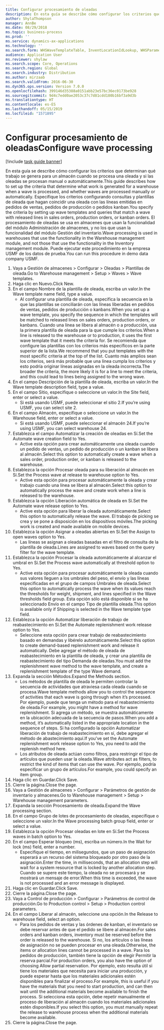 ```yaml
---
title: Configurar procesamiento de oleadas
description: En esta guía se describe cómo configurar los criterios que determinan qué trabajo se genera para un almacén cuando se procesa una oleada y si las oleadas se procesan manual o automáticamente.
author: ShylaThompson
manager: AnnBe
ms.date: 08/29/2018
ms.topic: business-process
ms.prod: ''
ms.service: dynamics-ax-applications
ms.technology: ''
ms.search.form: WHSWaveTemplateTable, InventLocationIdLookup, WHSParameters, ProdParameters
audience: Application User
ms.reviewer: shylaw
ms.search.scope: Core, Operations
ms.search.region: Global
ms.search.industry: Distribution
ms.author: mirzaab
ms.search.validFrom: 2016-06-30
ms.dyn365.ops.version: Version 7.0.0
ms.openlocfilehash: 399146d35388a0151abb23e57bc36ec0173be928
ms.sourcegitcommit: 9d4c7edd0ae2053c37c7d81cdd180b16bf3a9d3b
ms.translationtype: HT
ms.contentlocale: es-ES
ms.lasthandoff: 05/15/2019
ms.locfileid: "1571895"
---
```

# <a name="configure-wave-processing"></a><span data-ttu-id="93214-103">Configurar procesamiento de oleadas</span><span class="sxs-lookup"><span data-stu-id="93214-103">Configure wave processing</span></span>

[!include [task guide banner](../../includes/task-guide-banner.md)]

<span data-ttu-id="93214-104">En esta guía se describe cómo configurar los criterios que determinan qué trabajo se genera para un almacén cuando se procesa una oleada y si las oleadas se procesan manual o automáticamente.</span><span class="sxs-lookup"><span data-stu-id="93214-104">This guide describes how to set up the criteria that determine what work is generated for a warehouse when a wave is processed, and whether waves are processed manually or automatically.</span></span> <span data-ttu-id="93214-105">Especifique los criterios configurando consultas y plantillas de oleada que hagan coincidir una oleada con las líneas emitidas en pedidos de ventas, pedidos de producción o pedidos kanban.</span><span class="sxs-lookup"><span data-stu-id="93214-105">You specify the criteria by setting up wave templates and queries that match a wave with released lines in sales orders, production orders, or kanban orders.</span></span> <span data-ttu-id="93214-106">El procesamiento de oleadas se usa en almacenes que usan la funcionalidad del módulo Administración de almacenes, y no los que usan la funcionalidad del módulo Gestión del inventario.</span><span class="sxs-lookup"><span data-stu-id="93214-106">Wave processing is used in warehouses that use the functionality in the Warehouse management module, and not those that use the functionality in the Inventory management module.</span></span> <span data-ttu-id="93214-107">Puede ejecutar este procedimiento en la empresa USMF de los datos de prueba.</span><span class="sxs-lookup"><span data-stu-id="93214-107">You can run this procedure in demo data company USMF.</span></span>

1. <span data-ttu-id="93214-108">Vaya a Gestión de almacenes > Configurar > Oleadas > Plantillas de oleada.</span><span class="sxs-lookup"><span data-stu-id="93214-108">Go to Warehouse management > Setup > Waves > Wave templates.</span></span>
2. <span data-ttu-id="93214-109">Haga clic en Nuevo.</span><span class="sxs-lookup"><span data-stu-id="93214-109">Click New.</span></span>
3. <span data-ttu-id="93214-110">En el campo Nombre de la plantilla de oleada, escriba un valor.</span><span class="sxs-lookup"><span data-stu-id="93214-110">In the Wave template name field, type a value.</span></span>
    * <span data-ttu-id="93214-111">Al configurar una plantilla de oleada, especifica la secuencia en la que las plantillas se conciliarán con las líneas liberadas en pedidos de ventas, pedidos de producción o kanbans.</span><span class="sxs-lookup"><span data-stu-id="93214-111">When you set up a wave template, you specify the sequence in which the templates will be matched to released lines on sales orders, production orders, or kanbans.</span></span> <span data-ttu-id="93214-112">Cuando una línea se libera al almacén o a producción, usa la primera plantilla de oleada para la que cumple los criterios.</span><span class="sxs-lookup"><span data-stu-id="93214-112">When a line is released to the warehouse or to production, it uses the first wave template that it meets the criteria for.</span></span> <span data-ttu-id="93214-113">Se recomienda que configure las plantillas con los criterios más específicos en la parte superior de la lista.</span><span class="sxs-lookup"><span data-stu-id="93214-113">We recommend that you put templates with the most specific criteria at the top of the list.</span></span> <span data-ttu-id="93214-114">Cuanto más amplios sean los criterios, será más probable que una línea cumpla los criterios y esto podría originar líneas asignadas en la oleada incorrecta.</span><span class="sxs-lookup"><span data-stu-id="93214-114">The broader the criteria, the more likely it is for a line to meet the criteria, and this could lead to lines being assigned to the wrong wave.</span></span>  
4. <span data-ttu-id="93214-115">En el campo Descripción de la plantilla de oleada, escriba un valor.</span><span class="sxs-lookup"><span data-stu-id="93214-115">In the Wave template description field, type a value.</span></span>
5. <span data-ttu-id="93214-116">En el campo Sitio, especifique o seleccione un valor.</span><span class="sxs-lookup"><span data-stu-id="93214-116">In the Site field, enter or select a value.</span></span>
    * <span data-ttu-id="93214-117">Si está usando USMF, puede seleccionar el sitio 2.</span><span class="sxs-lookup"><span data-stu-id="93214-117">If you’re using USMF, you can select site 2.</span></span>  
6. <span data-ttu-id="93214-118">En el campo Almacén, especifique o seleccione un valor.</span><span class="sxs-lookup"><span data-stu-id="93214-118">In the Warehouse field, enter or select a value.</span></span>
    * <span data-ttu-id="93214-119">Si está usando USMF, puede seleccionar el almacén 24.</span><span class="sxs-lookup"><span data-stu-id="93214-119">If you’re using USMF, you can select warehouse 24.</span></span>  
7. <span data-ttu-id="93214-120">Establezca el campo Automatizar la creación de oleadas en Sí.</span><span class="sxs-lookup"><span data-stu-id="93214-120">Set the Automate wave creation field to Yes.</span></span>
    * <span data-ttu-id="93214-121">Active esta opción para crear automáticamente una oleada cuando un pedido de ventas, un pedido de producción o un kanban se libera al almacén.</span><span class="sxs-lookup"><span data-stu-id="93214-121">Select this option to automatically create a wave when a sales order, production order, or kanban is released to the warehouse.</span></span>  
8. <span data-ttu-id="93214-122">Establezca la opción Procesar oleada para su liberación al almacén en Sí.</span><span class="sxs-lookup"><span data-stu-id="93214-122">Set the Process wave at release to warehouse option to Yes.</span></span> 
    * <span data-ttu-id="93214-123">Active esta opción para procesar automáticamente la oleada y crear trabajo cuando una línea se libera al almacén.</span><span class="sxs-lookup"><span data-stu-id="93214-123">Select this option to automatically process the wave and create work when a line is released to the warehouse.</span></span>  
9. <span data-ttu-id="93214-124">Establezca la opción Liberación automática de oleada en Sí.</span><span class="sxs-lookup"><span data-stu-id="93214-124">Set the Automate wave release option to Yes.</span></span> 
    * <span data-ttu-id="93214-125">Active esta opción para liberar la oleada automáticamente.</span><span class="sxs-lookup"><span data-stu-id="93214-125">Select this option to automatically release the wave.</span></span> <span data-ttu-id="93214-126">El trabajo de picking se crea y se pone a disposición en los dispositivos móviles.</span><span class="sxs-lookup"><span data-stu-id="93214-126">The picking work is created and made available on mobile devices.</span></span>  
10. <span data-ttu-id="93214-127">Establezca la opción Asignar a oleadas abiertas en Sí.</span><span class="sxs-lookup"><span data-stu-id="93214-127">Set the Assign to open waves option to Yes.</span></span> 
    * <span data-ttu-id="93214-128">Las líneas se asignan a oleadas basadas en el filtro de consulta de la plantilla de oleada.</span><span class="sxs-lookup"><span data-stu-id="93214-128">Lines are assigned to waves based on the query filter for the wave template.</span></span>  
11. <span data-ttu-id="93214-129">Establezca la opción Procesar la oleada automáticamente al alcanzar el umbral en Sí.</span><span class="sxs-lookup"><span data-stu-id="93214-129">Set the Process wave automatically at threshold option to Yes.</span></span> 
    * <span data-ttu-id="93214-130">Active esta opción para procesar automáticamente la oleada cuando sus valores lleguen a los umbrales del peso, el envío y las líneas especificadas en el grupo de campos Umbrales de oleada.</span><span class="sxs-lookup"><span data-stu-id="93214-130">Select this option to automatically process the wave when its values reach the thresholds for weight, shipment, and lines specified in the Wave thresholds field group.</span></span> <span data-ttu-id="93214-131">Esta opción sólo está disponible si se ha seleccionado Envío en el campo Tipo de plantilla oleada.</span><span class="sxs-lookup"><span data-stu-id="93214-131">This option is available only if Shipping is selected in the Wave template type field.</span></span>  
12. <span data-ttu-id="93214-132">Establezca la opción Automatizar liberación de trabajo de reabastecimiento en Sí.</span><span class="sxs-lookup"><span data-stu-id="93214-132">Set the Automate replenishment work release option to Yes.</span></span> 
    * <span data-ttu-id="93214-133">Seleccione esta opción para crear trabajo de reabastecimiento basado en demandas y libérelo automáticamente.</span><span class="sxs-lookup"><span data-stu-id="93214-133">Select this option to create demand-based replenishment work and release it automatically.</span></span> <span data-ttu-id="93214-134">Debe agregar el método de oleada de reabastecimiento en la plantilla de oleada, y crear una plantilla de reabastecimiento del tipo Demanda de oleadas.</span><span class="sxs-lookup"><span data-stu-id="93214-134">You must add the replenishment wave method to the wave template, and create a replenishment template of the type Wave demand.</span></span>  
13. <span data-ttu-id="93214-135">Expanda la sección Métodos.</span><span class="sxs-lookup"><span data-stu-id="93214-135">Expand the Methods section.</span></span>
    * <span data-ttu-id="93214-136">Los métodos de plantilla de oleada le permiten controlar la secuencia de actividades que atraviesa cada oleada cuando se procesa.</span><span class="sxs-lookup"><span data-stu-id="93214-136">Wave template methods allow you to control the sequence of activities that each wave is going through when it’s processed.</span></span> <span data-ttu-id="93214-137">Por ejemplo, puede que tenga un método para el reabastecimiento de oleada.</span><span class="sxs-lookup"><span data-stu-id="93214-137">For example, you might have a method for wave replenishment.</span></span> <span data-ttu-id="93214-138">Si agrega un método, se muestra automáticamente en la ubicación adecuada de la secuencia de pasos.</span><span class="sxs-lookup"><span data-stu-id="93214-138">When you add a method, it’s automatically listed in the appropriate location in the sequence of steps.</span></span> <span data-ttu-id="93214-139">Si ha configurado la opción Automatizar liberación de trabajo de reabastecimiento en sí, debe agregar el método de abastecimiento aquí.</span><span class="sxs-lookup"><span data-stu-id="93214-139">If you’ve set the Automate replenishment work release option to Yes, you need to add the replenish method here.</span></span>  
    * <span data-ttu-id="93214-140">Los atributos de oleada actúan como filtros, para restringir el tipo de artículos que pueden usar la oleada.</span><span class="sxs-lookup"><span data-stu-id="93214-140">Wave attributes act as filters, to restrict the kind of items that can use the wave.</span></span> <span data-ttu-id="93214-141">Por ejemplo, podría especificar un grupo de artículos.</span><span class="sxs-lookup"><span data-stu-id="93214-141">For example, you could specify an item group.</span></span>  
14. <span data-ttu-id="93214-142">Haga clic en Guardar.</span><span class="sxs-lookup"><span data-stu-id="93214-142">Click Save.</span></span>
15. <span data-ttu-id="93214-143">Cierre la página.</span><span class="sxs-lookup"><span data-stu-id="93214-143">Close the page.</span></span>
16. <span data-ttu-id="93214-144">Vaya a Gestión de almacenes > Configurar > Parámetros de gestión de inventario y almacenes.</span><span class="sxs-lookup"><span data-stu-id="93214-144">Go to Warehouse management > Setup > Warehouse management parameters.</span></span>
17. <span data-ttu-id="93214-145">Expanda la sección Procesamiento de oleada.</span><span class="sxs-lookup"><span data-stu-id="93214-145">Expand the Wave processing section.</span></span>
18. <span data-ttu-id="93214-146">En el campo Grupo de lotes de procesamiento de oleadas, especifique o seleccione un valor.</span><span class="sxs-lookup"><span data-stu-id="93214-146">In the Wave processing batch group field, enter or select a value.</span></span>
19. <span data-ttu-id="93214-147">Establezca la opción Procesar oleadas en lote en Sí.</span><span class="sxs-lookup"><span data-stu-id="93214-147">Set the Process waves in batch option to Yes.</span></span>
20. <span data-ttu-id="93214-148">En el campo Esperar bloqueo (ms), escriba un número.</span><span class="sxs-lookup"><span data-stu-id="93214-148">In the Wait for lock (ms) field, enter a number.</span></span>
    * <span data-ttu-id="93214-149">Especifique el tiempo, en milisegundos, que un paso de asignación esperará a un recurso del sistema bloqueado por otro paso de la asignación.</span><span class="sxs-lookup"><span data-stu-id="93214-149">Enter the time, in milliseconds, that an allocation step will wait for a system resource that is locked by another allocation step.</span></span> <span data-ttu-id="93214-150">Cuando se supere este tiempo, la oleada no se procesará y se mostrará un mensaje de error.</span><span class="sxs-lookup"><span data-stu-id="93214-150">When this time is exceeded, the wave is not processed and an error message is displayed.</span></span>  
21. <span data-ttu-id="93214-151">Haga clic en Guardar.</span><span class="sxs-lookup"><span data-stu-id="93214-151">Click Save.</span></span>
22. <span data-ttu-id="93214-152">Cierre la página.</span><span class="sxs-lookup"><span data-stu-id="93214-152">Close the page.</span></span>
23. <span data-ttu-id="93214-153">Vaya a Control de producción > Configurar > Parámetros de control de producción.</span><span class="sxs-lookup"><span data-stu-id="93214-153">Go to Production control > Setup > Production control parameters.</span></span>
24. <span data-ttu-id="93214-154">En el campo Liberar al almacén, seleccione una opción.</span><span class="sxs-lookup"><span data-stu-id="93214-154">In the Release to warehouse field, select an option.</span></span>
    * <span data-ttu-id="93214-155">Para los pedidos de ventas y las órdenes de kanban, el inventario se debe reservar antes de que el pedido se libere al almacén.</span><span class="sxs-lookup"><span data-stu-id="93214-155">For sales orders and kanban orders, inventory must be reserved before the order is released to the warehouse.</span></span> <span data-ttu-id="93214-156">Si no, los artículos o las líneas de asignación no se pueden procesar en una oleada.</span><span class="sxs-lookup"><span data-stu-id="93214-156">Otherwise, the items or allocation lines cannot be processed in a wave.</span></span> <span data-ttu-id="93214-157">Para los pedidos de producción, también tiene la opción de elegir Permitir la reserva parcial.</span><span class="sxs-lookup"><span data-stu-id="93214-157">For production orders, you also have the option of choosing Allow partial reservation.</span></span> <span data-ttu-id="93214-158">Por ejemplo, esto resulta útil si tiene los materiales que necesita para iniciar una producción, y puede esperar hasta que los materiales adicionales estén disponibles para finalizar el proceso.</span><span class="sxs-lookup"><span data-stu-id="93214-158">For example, this is useful if you have the materials that you need to start production, and can then wait until the additional materials become available to finish the process.</span></span> <span data-ttu-id="93214-159">Si selecciona esta opción, debe repetir manualmente el proceso de liberación al almacén cuando los materiales adicionales estén disponibles.</span><span class="sxs-lookup"><span data-stu-id="93214-159">If you select this option, you must manually repeat the release to warehouse process when the additional materials become available.</span></span>  
25. <span data-ttu-id="93214-160">Cierre la página.</span><span class="sxs-lookup"><span data-stu-id="93214-160">Close the page.</span></span>

